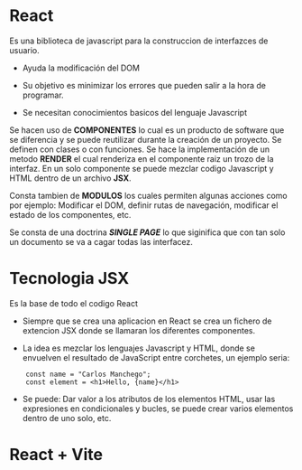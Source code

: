 # React

Es una biblioteca de javascript para la construccion de interfazces de usuario.

- Ayuda la modificación del DOM 

- Su objetivo es minimizar los errores que pueden salir a la hora de programar.

- Se necesitan conocimientos basicos del lenguaje Javascript

Se hacen uso de **COMPONENTES** lo cual es un producto de software que se diferencia y se puede reutilizar durante la creación de un proyecto. Se definen con clases o con funciones. Se hace la implementación de un metodo **RENDER** el cual renderiza en el componente raiz un trozo de la interfaz. En un solo componente se puede mezclar codigo Javascript y HTML dentro de un archivo **JSX**.

Consta tambien de **MODULOS** los cuales permiten algunas acciones como por ejemplo: Modificar el DOM, definir rutas de navegación, modificar el estado de los componentes, etc.

Se consta de una doctrina ***SINGLE PAGE*** lo que siginifica que con tan solo un documento se va a cagar todas las interfacez.

# Tecnologia JSX

Es la base de todo el codigo React

- Siempre que se crea una aplicacion en React se crea un fichero de extencion JSX donde se llamaran los diferentes componentes.

- La idea es mezclar los lenguajes Javascript y HTML, donde se envuelven el resultado de JavaScript entre corchetes, un ejemplo seria:

```
    const name = "Carlos Manchego";
    const element = <h1>Hello, {name}</h1>
```

- Se puede: Dar valor a los atributos de los elementos HTML, usar las expresiones en condicionales y bucles, se puede crear varios elementos dentro de uno solo, etc.

# React + Vite
